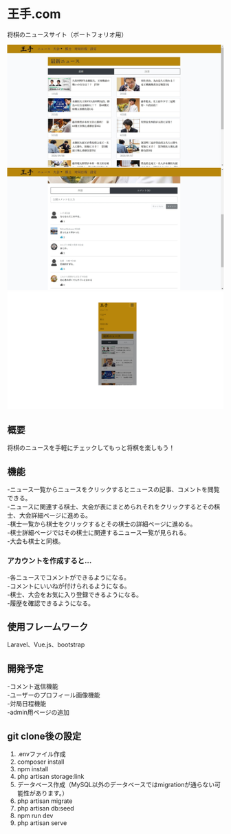 # 王手.com

将棋のニュースサイト（ポートフォリオ用）

![サイトの画像1](./readme_image/readme_image1.jpg)
<br>
![サイトの画像2](./readme_image/readme_image2.jpg)
![サイトの画像3](./readme_image/readme_image3.jpg)

## 概要

将棋のニュースを手軽にチェックしてもっと将棋を楽しもう！

## 機能

-ニュース一覧からニュースをクリックするとニュースの記事、コメントを閲覧できる。<br>
-ニュースに関連する棋士、大会が表にまとめられそれをクリックするとその棋士、大会詳細ページに進める。<br>
-棋士一覧から棋士をクリックするとその棋士の詳細ページに進める。<br>
-棋士詳細ページではその棋士に関連するニュース一覧が見られる。<br>
-大会も棋士と同様。<br>

### アカウントを作成すると...

-各ニュースでコメントができるようになる。<br>
-コメントにいいねが付けられるようになる。<br>
-棋士、大会をお気に入り登録できるようになる。<br>
-履歴を確認できるようになる。<br>

## 使用フレームワーク

Laravel、Vue.js、bootstrap

## 開発予定

-コメント返信機能<br>
-ユーザーのプロフィール画像機能<br>
-対局日程機能<br>
-admin用ページの追加<br>

## git clone後の設定

1. .envファイル作成<br>
2. composer install<br>
3. npm install<br>
4. php artisan storage:link<br>
5. データベース作成（MySQL以外のデータベースではmigrationが通らない可能性があります。）<br>
6. php artisan migrate<br>
7. php artisan db:seed<br>
8. npm run dev
9. php artisan serve